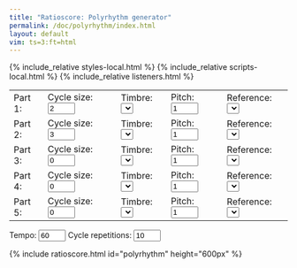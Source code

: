 ```yaml
---
title: "Ratioscore: Polyrhythm generator"
permalink: /doc/polyrhythm/index.html
layout: default
vim: ts=3:ft=html
---
```


{% include_relative styles-local.html %}
{% include_relative scripts-local.html %}
{% include_relative listeners.html %}


<table>
	<tr>
		<td>
			<span class="heading">Part 1:</span>
		</td>
		<td>
			<label for="cycle-1">Cycle size: </label><input id="cycle-1" value="2" size="3">
		</td>
		<td>
			<label for="timbre-1">Timbre:</label><select id="timbre-1">{% include_relative instrument.html %}</select>
		</td>
		<td>
			<label for="pitch-1">Pitch: </label><input id="pitch-1" value="1" size="3">
		</td>
		<td>
			<label for="ref-1">Reference: </label><select id="ref-1">{% include_relative reference-pitch.html %}</select>
		</td>
	</tr>
	<tr>
		<td>
			<span class="heading">Part 2:</span>
		</td>
		<td>
			<label for="cycle-2">Cycle size: </label><input id="cycle-2" value="3" size="3">
		</td>
		<td>
			<label for="timbre-2">Timbre:</label><select id="timbre-2">{% include_relative instrument.html %}</select>
		</td>
		<td>
			<label for="pitch-2">Pitch: </label><input id="pitch-2" value="1" size="3">
		</td>
		<td>
			<label for="ref-2">Reference: </label><select id="ref-2">{% include_relative reference-pitch.html %}</select>
		</td>
	</tr>
	<tr>
		<td>
			<span class="heading">Part 3:</span>
		</td>
		<td>
			<label for="cycle-3">Cycle size: </label><input id="cycle-3" value="0" size="3">
		</td>
		<td>
			<label for="timbre-3">Timbre:</label><select id="timbre-3">{% include_relative instrument.html %}</select>
		</td>
		<td>
			<label for="pitch-3">Pitch: </label><input id="pitch-3" value="1" size="3">
		</td>
		<td>
			<label for="ref-3">Reference: </label><select id="ref-3">{% include_relative reference-pitch.html %}</select>
		</td>
	</tr>
	<tr>
		<td>
			<span class="heading">Part 4:</span>
		</td>
		<td>
			<label for="cycle-4">Cycle size: </label><input id="cycle-4" value="0" size="3">
		</td>
		<td>
			<label for="timbre-4">Timbre:</label><select id="timbre-4">{% include_relative instrument.html %}</select>
		</td>
		<td>
			<label for="pitch-4">Pitch: </label><input id="pitch-4" value="1" size="3">
		</td>
		<td>
			<label for="ref-4">Reference: </label><select id="ref-4">{% include_relative reference-pitch.html %}</select>
		</td>
	</tr>
	<tr>
		<td>
			<span class="heading">Part 5:</span>
		</td>
		<td>
			<label for="cycle-5">Cycle size: </label><input id="cycle-5" value="0" size="3">
		</td>
		<td>
			<label for="timbre-5">Timbre:</label><select id="timbre-5">{% include_relative instrument.html %}</select>
		</td>
		<td>
			<label for="pitch-5">Pitch: </label><input id="pitch-5" value="1" size="3">
		</td>
		<td>
			<label for="ref-5">Reference: </label><select id="ref-5">{% include_relative reference-pitch.html %}</select>
		</td>
	</tr>
</table>

<nobr><label for="tempo">Tempo: </label><input id="tempo" size="3" value="60"></nobr> <nobr><label for="repeats">Cycle repetitions: </label><input id="repeats" size="3" value="10"></nobr>


{% include ratioscore.html id="polyrhythm" height="600px" %}
<script type="application/x-ratioscore" id="polyrhythm">
</script>


